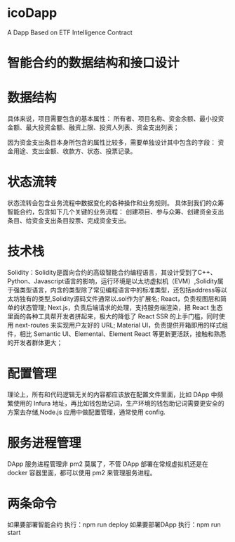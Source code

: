 # icoDapp
A Dapp Based on ETF Intelligence Contract

# 智能合约的数据结构和接口设计
# 数据结构
具体来说，项目需要包含的基本属性：
所有者、项目名称、资金余额、最小投资金额、最大投资金额、融资上限、投资人列表、资金支出列表；

因为资金支出条目本身所包含的属性比较多，需要单独设计其中包含的字段：
资金用途、支出金额、收款方、状态、投票记录。
# 状态流转
状态流转会包含业务流程中数据变化的各种操作和业务规则。
具体到我们的众筹智能合约，包含如下几个关键的业务流程：
创建项目、参与众筹、创建资金支出条目、给资金支出条目投票、完成资金支出。

# 技术栈
Solidity：Solidity是面向合约的高级智能合约编程语言，其设计受到了C++、Python、Javascript语言的影响，运行环境是以太坊虚拟机（EVM）,Solidity属于强类型语言，内含的类型除了常见编程语言中的标准类型，还包括address等以太坊独有的类型,Solidity源码文件通常以.sol作为扩展名;
React，负责视图层和简单的状态管理;
Next.js，负责后端请求的处理，支持服务端渲染，把 React 生态里面的各种工具帮开发者拼起来，极大的降低了 React SSR 的上手门槛，同时使用 next-routes 来实现用户友好的 URL;
Material UI，负责提供开箱即用的样式组件，相比 Semantic UI、Elemental、Element React 等更新更活跃，接触和熟悉的开发者群体更大；

# 配置管理
理论上，所有和代码逻辑无关的内容都应该放在配置文件里面，比如 DApp 中频繁使用的 Infura 地址，再比如钱包助记词，生产环境的钱包助记词需要更安全的方案去存储,Node.js 应用中做配置管理，通常使用 config.

# 服务进程管理
DApp 服务进程管理非 pm2 莫属了，不管 DApp 部署在常规虚拟机还是在 docker 容器里面，都可以使用 pm2 来管理服务进程。

# 两条命令
如果要部署智能合约 执行：npm run deploy 
如果要部署DApp 执行：npm run start
